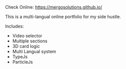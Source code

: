Check Online: https://mergosolutions.github.io/

This is a multi-langual online portfolio for my side hustle.

Includes:

- Video selector
- Multiple sections
- 3D card logic
- Multi Langual system
- TypeJs
- ParticleJs
